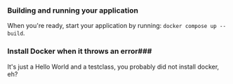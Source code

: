 ### Building and running your application

When you're ready, start your application by running:
`docker compose up --build`.

### Install Docker when it throws an error###
It's just a Hello World and a testclass, you probably did not install docker, eh?
